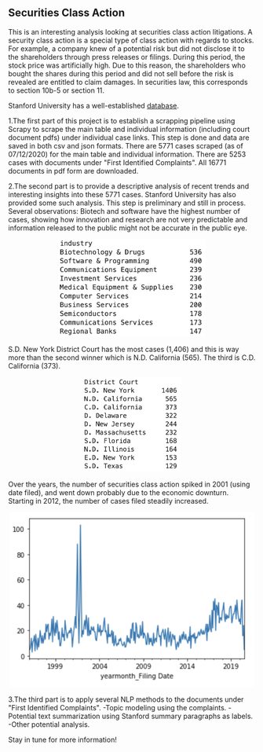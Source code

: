 ## Securities Class Action

This is an interesting analysis looking at securities class action litigations. A security class action is a special type of class action with regards to stocks. For example, a company knew of a potential risk but did not disclose it to the shareholders through press releases or filings. During this period, the stock price was artificially high. Due to this reason, the shareholders who bought the shares during this period and did not sell before the risk is revealed are entitled to claim damages. In securities law, this corresponds to section 10b-5 or section 11.

Stanford University has a well-established [database](http://securities.stanford.edu/filings.html). 

1.The first part of this project is to establish a scrapping pipeline using Scrapy to scrape the main table and individual information (including court document pdfs) under individual case links. This step is done and data are saved in both csv and json formats.
There are 5771 cases scraped (as of 07/12/2020) for the main table and individual information.
There are 5253 cases with documents under "First Identified Complaints". All 16771 documents in pdf form are downloaded.
  
2.The second part is to provide a descriptive analysis of recent trends and interesting insights into these 5771 cases. Stanford University has also provided some such analysis. This step is preliminary and still in process. Several observations:
Biotech and software have the highest number of cases, showing how innovation and research are not very predictable and information released to the public might not be accurate in the public eye.
<p align="center">
  <img src="./images/industry-top10.png" class="inline" width="300"/>
</p>

S.D. New York District Court has the most cases (1,406) and this is way more than the second winner which is N.D. California (565). The third is C.D. California (373).
<p align="center">
  <img src="./images/court-top10.png" class="inline" width="200"/>
</p>

Over the years, the number of securities class action spiked in 2001 (using date filed), and went down probably due to the economic downturn. Starting in 2012, the number of cases filed steadily increased.
<p align="center">
  <img src="./images/timeSeries.png" class="inline" width="500"/>
</p>
    
3.The third part is to apply several NLP methods to the documents under "First Identified Complaints".
  -Topic modeling using the complaints.
  -Potential text summarization using Stanford summary paragraphs as labels.
  -Other potential analysis.

Stay in tune for more information!
